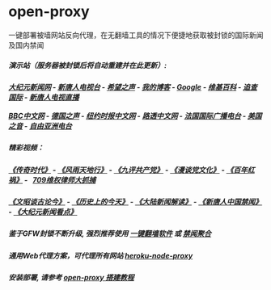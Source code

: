 # open-proxy
一键部署被墙网站反向代理，在无翻墙工具的情况下便捷地获取被封锁的国际新闻及国内禁闻

#####  演示站（服务器被封锁后将自动重建并在此更新）:
#####  [大纪元新闻网](http://149.28.214.144:10080) - [新唐人电视台](http://149.28.214.144:8000) - [希望之声](http://149.28.214.144:8200) - [我的博客](http://149.28.214.144:10000/) - [Google](http://149.28.214.144:8888/search?q=425事件) - [维基百科](http://149.28.214.144:8100/wiki/喬高-麥塔斯調查報告) - [追查国际](http://149.28.214.144:10010) - [新唐人电视直播](http://149.28.214.144)<br/> <br/> [BBC中文网](http://149.28.214.144:9100/zhongwen/simp) - [德国之声](http://149.28.214.144:9200/zh/在线报导/s-9058?&zhongwen=simp) - [纽约时报中文网](http://149.28.214.144:9400) - [路透中文网](http://149.28.214.144:9500/) - [法国国际广播电台](http://149.28.214.144:9600/) - [美国之音](http://149.28.214.144:9700/)  - [自由亚洲电台](http://149.28.214.144:9800/) 

##### 精彩视频： 
#####  [《传奇时代》](http://149.28.214.144:9999/10000/videos/legend/) - [《风雨天地行》](http://149.28.214.144:9999/10000/videos/fytdx/) - [《九评共产党》](http://149.28.214.144:9999/10000/videos/jiuping/) - [《漫谈党文化》](http://149.28.214.144:9999/10000/videos/mtdwh/) - [《百年红祸》](http://149.28.214.144:9999/10000/videos/bnhh/) - &nbsp; [709维权律师大抓捕](http://149.28.214.144:9999/10000/videos/709/) 
#####  [《文昭谈古论今》](https://github.com/gfw-breaker/wenzhao) - [《历史上的今天》](https://github.com/gfw-breaker/today-in-history) - [《大陆新闻解读》](https://github.com/gfw-breaker/ntdtv-comedy) - [《新唐人中国禁闻》](https://github.com/gfw-breaker/ntdtv-news) - [《大纪元新闻看点》](https://github.com/gfw-breaker/news-insight) 


##### 鉴于GFW封锁不断升级, 强烈推荐使用 [一键翻墙软件](https://github.com/gfw-breaker/nogfw/blob/master/README.md) 或 [禁闻聚合](https://github.com/gfw-breaker/banned-news/blob/master/README.md)

##### 通用Web代理方案，可代理所有网站 [heroku-node-proxy](https://github.com/gfw-breaker/heroku-node-proxy#--end--) 

##### 安装部署, 请参考 [open-proxy 搭建教程](https://github.com/gfw-breaker/open-proxy/wiki#open-proxy-%E6%90%AD%E5%BB%BA%E6%95%99%E7%A8%8B)

